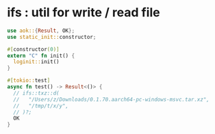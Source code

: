 [‼️]: ✏️README.mdt

# ifs : util for write / read file

```rust
use aok::{Result, OK};
use static_init::constructor;

#[constructor(0)]
extern "C" fn init() {
  loginit::init()
}

#[tokio::test]
async fn test() -> Result<()> {
  // ifs::txz::d(
  //   "/Users/z/Downloads/0.1.70.aarch64-pc-windows-msvc.tar.xz",
  //   "/tmp/t/x/y",
  // )?;
  OK
}
```
